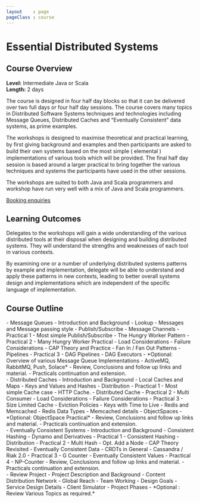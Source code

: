```yaml
---
layout    : page
pageClass : course
---
```


# Essential Distributed Systems

## Course Overview

**Level:** Intermediate Java or Scala<br>
**Length:** 2 days

The course is designed in four half day blocks so that it can be delivered over two full days or four half day sessions. The course covers many topics in Distributed Software Systems techniques and technologies including Message Queues, Distributed Caches and “Eventually Consistent” data systems, as prime examples.

The workshops is designed to maximise theoretical and practical learning, by ﬁrst giving background and examples and then participants are asked to build their own systems based on the most simple ( elemental ) implementations of various tools which will be provided. The ﬁnal half day session is based around a larger practical to bring together the various techniques and systems the participants have used in the other sessions.

The workshops are suited to both Java and Scala programmers and workshop have run very well with a mix of Java and Scala programmers.

<p>
  <a class="btn btn-primary" href="/enquiries.html?course=essential-distributed-systems">Booking enquiries</a>
</p>

## Learning Outcomes

Delegates to the workshops will gain a wide understanding of the various distributed tools at their disposal when designing and building distributed systems. They will understand the strengths and weaknesses of each tool in various contexts.

By examining one or a number of underlying distributed systems patterns by example and implementation, delegate will be able to understand and apply these patterns in new contexts, leading to better overall systems design and implementations which are independent of the speciﬁc language of implementation.

## Course Outline

<div class="row">
  <div class="col-sm-6">
 - Message Queues
   - Introduction and Background
   - Lookup
   - Messages and Message passing style
   - Publish/Subscribe
   - Message Channels
   - Practical 1 - Most simple Publish/Subscribe
   - The Hungry Worker Pattern
   - Practical 2 - Many Hungry Worker Practical
   - Load Considerations
   - Failure Considerations
   - CAP Theory and Practice
   - Fan In / Fan Out Patterns
   - Pipelines
   - Practical 3 - DAG Pipelines
   - DAG Executors
   - *Optional: Overview of various Message Queue Implementations - ActiveMQ, RabbitMQ, Push, Solace*
   - Review, Conclusions and follow up links and material.
   - Practicals continuation and extension.
  </div>

  <div class="col-sm-6">
 - Distributed Caches
    - Introduction and Background
       - Local Caches and Maps
       - Keys and Values and Hashes
       - Distribution
    - Practical 1 - Most simple Cache case - HTTP Cache.
    - Distributed Cache
    - Practical 2 - Multi Consumer
    - Load Considerations
    - Failure Considerations
    - Practical 3 - Size Limited Cache
       - Eviction Policies
    - Keys with Time to Live
    - Redis and Memcached
       - Redis Data Types
       - Memcached details
    - ObjectSpaces
       - *Optional: ObjectSpace Practical*
    - Review, Conclusions and follow up links and material.
    - Practicals continuation and extension.
  </div>
</div>

<div class="row">
  <div class="col-sm-6">
 - Eventually Consistent Systems
    - Introduction and Background
       - Consistent Hashing
       - Dynamo and Derivatives
    - Practical 1 - Consistent Hashing
    - Distribution
    - Practical 2 - Multi Hash
       - Opt. Add a Node
    - CAP Theory Revisited
    - Eventually Consistent Data
    - CRDTs in General
       - Cassandra / Riak 2.0
    - Practical 3 - G Counter
    - Eventually Consistent Values
    - Practical 4 - NP-Counter
    - Review, Conclusions and follow up links and material.
    - Practicals continuation and extension.
  </div>

  <div class="col-sm-6">
 - Review Project
    - Project Description and Background
       - Content Distribution Network
       - Global Reach
       - Team Working
    - Design Goals
    - Service Design Details
    - Client Simulator
    - Project Phases
    - *Optional : Review Various Topics as required.*
  </div>
</div>